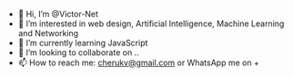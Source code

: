 - 👋 Hi, I’m @Victor-Net
- 👀 I’m interested in web design, Artificial Intelligence, Machine Learning and Networking
- 🌱 I’m currently learning JavaScript
- 💞️ I’m looking to collaborate on ..
- 📫 How to reach me: cherukv@gmail.com or WhatsApp me on +

<!---
Victor-Net/Victor-Net is a ✨ special ✨ repository because its `README.md` (this file) appears on your GitHub profile.
You can click the Preview link to take a look at your changes.
--->
